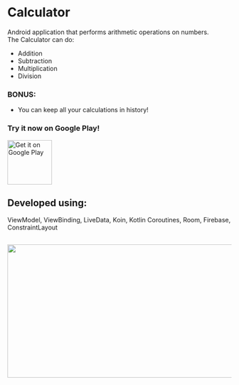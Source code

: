 # Calculator
Android application that performs arithmetic operations on numbers.  
The Calculator can do:
  - Addition
  - Subtraction
  - Multiplication
  - Division
  ### BONUS: 
  - You can keep all your calculations in history!

### Try it now on Google Play!
<a href='https://play.google.com/store/apps/details?id=com.eddysproject.calculator&pcampaignid=pcampaignidMKT-Other-global-all-co-prtnr-py-PartBadge-Mar2515-1'><img alt='Get it on Google Play' src='https://play.google.com/intl/en_us/badges/static/images/badges/en_badge_web_generic.png' height="100"/></a>

## Developed using:
ViewModel, ViewBinding, LiveData, Koin, Kotlin Coroutines, Room, Firebase, ConstraintLayout

## 
<img src="https://lh3.googleusercontent.com/7VcDfmQXvtnp66Kneox1nKkiY9Io-NCd-LLZG9pFfu7YMqhtXeFpE5Gzl1RRmu59cxk" align="center" width="1000" height="300">
